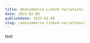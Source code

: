 ```yaml
---
title: WooCommerce Linked Variations
date: 2023-02-06
publishdate: 2023-02-06
slug: /woocommerce-linked-variations/
---
```


test